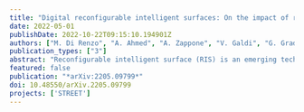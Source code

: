 ```yaml
---
title: "Digital reconfigurable intelligent surfaces: On the impact of realistic reradiation models"
date: 2022-05-01
publishDate: 2022-10-22T09:15:10.194901Z
authors: ["M. Di Renzo", "A. Ahmed", "A. Zappone", "V. Galdi", "G. Gradoni", "M. Moccia", "G. Castaldi"]
publication_types: ["3"]
abstract: "Reconfigurable intelligent surface (RIS) is an emerging technology that is under investigation for different applications in wireless communications. RISs are often analyzed and optimized by considering simplified electromagnetic reradiation models. In this chapter, we aim to study the impact of realistic reradiation models for RISs as a function of the sub-wavelength inter-distance between nearby elements of the RIS, the quantization levels of the reflection coefficients, the interplay between the amplitude and phase of the reflection coefficients, and the presence of electromagnetic interference. We consider both case studies in which the users may be located in the far-field and near-field regions of an RIS. Our study shows that, due to design constraints, such as the need of using quantized reflection coefficients or the inherent interplay between the phase and the amplitude of the reflection coefficients, an RIS may reradiate power towards unwanted directions that depend on the intended and interfering electromagnetic waves. Therefore, it is in general important to optimize an RIS by considering the entire reradiation pattern by design to maximize the reradiated power towards the desired directions of reradiation while keeping the power reradiated towards other unwanted directions at a low level. Our study shows that a 2-bit digitally controllable RIS with an almost constant reflection amplitude as a function of the applied phase shift, and whose scattering elements have a size and an inter-distance between (1/8)th and (1/4)th of the signal wavelength may be a good tradeoff between performance, implementation complexity and cost. However, the presented results are preliminary and pave the way for further research into the performance of RISs based on accurate and realistic electromagnetic reradiation models."
featured: false
publication: "*arXiv:2205.09799*"
doi: 10.48550/arXiv.2205.09799
projects: ['STREET']
---
```

